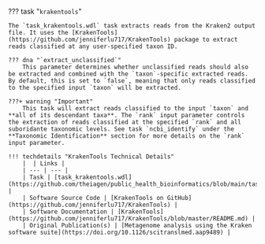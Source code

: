 ??? task "`krakentools`"

    The `task_krakentools.wdl` task extracts reads from the Kraken2 output file. It uses the [KrakenTools](https://github.com/jenniferlu717/KrakenTools) package to extract reads classified at any user-specified taxon ID.

<!-- if: theiaviral -->
    ??? dna "`extract_unclassified`"
        This parameter determines whether unclassified reads should also be extracted and combined with the `taxon`-specific extracted reads. By default, this is set to `false`, meaning that only reads classified to the specified input `taxon` will be extracted.

    ???+ warning "Important"
        This task will extract reads classified to the input `taxon` and **all of its descendant taxa**. The `rank` input parameter controls the extraction of reads classified at the specified `rank` and all suboridante taxonomic levels. See task `ncbi_identify` under the **Taxonomic Identification** section for more details on the `rank` input parameter.
<!-- endif -->

    !!! techdetails "KrakenTools Technical Details"
        |  | Links |
        | --- | --- |
        | Task | [task_krakentools.wdl](https://github.com/theiagen/public_health_bioinformatics/blob/main/tasks/taxon_id/task_krakentools.wdl) |
        | Software Source Code | [KrakenTools on GitHub](https://github.com/jenniferlu717/KrakenTools) |
        | Software Documentation | [KrakenTools](https://github.com/jenniferlu717/KrakenTools/blob/master/README.md) |
        | Original Publication(s) | [Metagenome analysis using the Kraken software suite](https://doi.org/10.1126/scitranslmed.aap9489) |